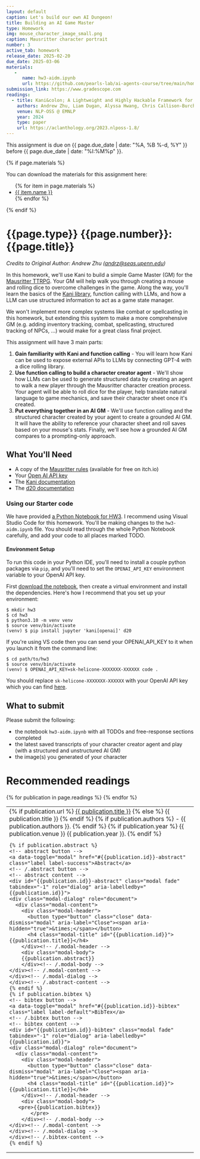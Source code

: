 ```yaml
---
layout: default
caption: Let's build our own AI Dungeon!
title: Building an AI Game Master
type: Homework
img: mouse_character_image_small.png
caption: Mausritter character portrait
number: 3
active_tab: homework
release_date: 2025-02-20
due_date: 2025-03-06
materials:
   -
      name: hw3-aidm.ipynb
      url: https://github.com/pearls-lab/ai-agents-course/tree/main/homeworks/hw3/hw3-aidm.ipynb
submission_link: https://www.gradescope.com
readings:
  - title: Kani&colon; A Lightweight and Highly Hackable Framework for Building Language Model Applications
    authors: Andrew Zhu, Liam Dugan, Alyssa Hwang, Chris Callison-Burch
    venue: NLP-OSS @ EMNLP
    year: 2024
    type: paper
    url: https://aclanthology.org/2023.nlposs-1.8/
---
```


<div class="alert alert-info">
This assignment is due on {{ page.due_date | date: "%A, %B %-d, %Y" }} before {{ page.due_date | date: "%I:%M%p" }}. 
</div>

{% if page.materials %}
<div class="alert alert-info">
You can download the materials for this assignment here:
<ul>
{% for item in page.materials %}
<li><a href="{{item.url}}">{{ item.name }}</a></li>
{% endfor %}
</ul>
</div>
{% endif %}


{{page.type}} {{page.number}}: {{page.title}}
=============================================================

*Credits to Original Author: Andrew Zhu (andrz@seas.upenn.edu)*

In this homework, we'll use Kani to build a simple Game Master (GM) for
the [Mausritter TTRPG](https://losing-games.itch.io/mausritter). Your GM will help walk you through creating a mouse and
rolling dice to overcome challenges in the game. Along the way, you'll learn the basics of
the [Kani library](https://kani.readthedocs.io/en/latest/), function calling with LLMs, and how a LLM can use structured
information to act as a game state manager.

We won't implement more complex systems like combat or spellcasting in this homework, but extending this system to make
a more comprehensive GM (e.g. adding inventory tracking, combat, spellcasting, structured tracking of NPCs, ...) would
make for a great class final project.

This assignment will have 3 main parts:

1. **Gain familiarity with Kani and function calling** - You will learn how Kani can be used to expose external APIs to
   LLMs by connecting GPT-4 with a dice rolling library.
2. **Use function calling to build a character creator agent** - We'll show how LLMs can be used to generate structured
   data by creating an agent to walk a new player through the Mausritter character creation process. Your agent will be
   able to roll dice for the player, help translate natural language to game mechanics, and save their character sheet
   once it's created.
3. **Put everything together in an AI GM** - We'll use function calling and the structured character created by
   your agent to create a grounded AI GM. It will have the ability to reference your character sheet and roll saves
   based on your mouse's stats. Finally, we'll see how a grounded AI GM compares to a prompting-only approach. 

## What You'll Need

- A copy of the [Mausritter rules](https://losing-games.itch.io/mausritter) (available for free on itch.io)
- Your [Open AI API key](https://platform.openai.com/api-keys)
- The [Kani documentation](https://kani.readthedocs.io/en/latest/)
- The [d20 documentation](https://d20.readthedocs.io/en/latest/start.html)

### Using our Starter code

We have provided [a Python Notebook for HW3]({{page.materials[0].url}}). I recommend using Visual Studio Code
for this homework. You'll be making changes to the `hw3-aidm.ipynb` file. You should read through the whole Python Notebook
carefully, and add your code to all places marked TODO.

#### Environment Setup

To run this code in your Python IDE, you'll need to install a couple python packages via `pip`, and you'll need to set
the `OPENAI_API_KEY` environment variable to your OpenAI API key.

First [download the notebook]({{page.materials[0].url}}), then create a virtual environment and install
the dependencies. Here's how I recommend that you set up your environment:

```shell
$ mkdir hw3
$ cd hw3
$ python3.10 -m venv venv
$ source venv/bin/activate
(venv) $ pip install jupyter 'kani[openai]' d20
```

If you're using VS code then you can send your OPENAI_API_KEY to it when you launch it from
the command line:

```
$ cd path/to/hw3
$ source venv/bin/activate
(venv) $ OPENAI_API_KEY=sk-helicone-XXXXXXX-XXXXXX code .
```

You should replace `sk-helicone-XXXXXXX-XXXXXX` with your OpenAI API key which you can
find [here](https://platform.openai.com/api-keys).

## What to submit

Please submit the following:

- the notebook `hw3-aidm.ipynb` with all TODOs and free-response sections completed
- the latest saved transcripts of your character creator agent and play (with a structured and unstructured AI GM)
- the image(s) you generated of your character


# Recommended readings

<table>
   {% for publication in page.readings %}
    <tr>
      <td>
	{% if publication.url %}
		<a href="{{ publication.url }}">{{ publication.title }}</a>
        {% else %}
		{{ publication.title }}
	{% endif %}
	{% if publication.authors %}	      
		- {{ publication.authors }}.
	{% endif %}
	{% if publication.year %}	
		{{ publication.venue }}  {{ publication.year }}.
	{% endif %}

	{% if publication.abstract %}
	<!-- abstract button -->
	<a data-toggle="modal" href="#{{publication.id}}-abstract" class="label label-success">Abstract</a>
	<!-- /.abstract button -->
	<!-- abstract content -->
	<div id="{{publication.id}}-abstract" class="modal fade" tabindex="-1" role="dialog" aria-labelledby="{{publication.id}}">
    <div class="modal-dialog" role="document">
      <div class="modal-content">
        <div class="modal-header">
          <button type="button" class="close" data-dismiss="modal" aria-label="Close"><span aria-hidden="true">&times;</span></button>
          <h4 class="modal-title" id="{{publication.id}}">{{publication.title}}</h4>
        </div><!-- /.modal-header -->
        <div class="modal-body">
        {{publication.abstract}}
        </div><!-- /.modal-body -->
	</div><!-- /.modal-content -->
	</div><!-- /.modal-dialog -->
	</div><!-- /.abstract-content -->
	{% endif %}
	{% if publication.bibtex %}
	<!-- bibtex button -->
	<a data-toggle="modal" href="#{{publication.id}}-bibtex" class="label label-default">BibTex</a>
	<!-- /.bibtex button -->
	<!-- bibtex content -->
	<div id="{{publication.id}}-bibtex" class="modal fade" tabindex="-1" role="dialog" aria-labelledby="{{publication.id}}">
    <div class="modal-dialog" role="document">
      <div class="modal-content">
        <div class="modal-header">
          <button type="button" class="close" data-dismiss="modal" aria-label="Close"><span aria-hidden="true">&times;</span></button>
          <h4 class="modal-title" id="{{publication.id}}">{{publication.title}}</h4>
        </div><!-- /.modal-header -->
        <div class="modal-body">
 	   <pre>{{publication.bibtex}}
           </pre>
        </div><!-- /.modal-body -->
	</div><!-- /.modal-content -->
	</div><!-- /.modal-dialog -->
	</div><!-- /.bibtex-content -->
	{% endif %}

</td></tr>
  {% endfor %}
</table>
